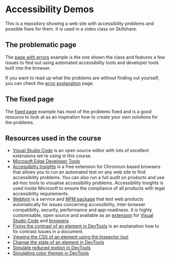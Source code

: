 # Accessibility Demos

This is a repository showing a web site with accessibility problems and possible fixes for them. It is used in a video class on Skillshare.

## The problematic page

The [page with errors](https://codepo8.github.io/a11y-demos/page-with-errors.html) example is the one shown the class and features a few issues to find out using automated accessibility tools and developer tools built into the browser.

If you want to read up what the problems are without finding out yourself, you can check the [error explanation](docs/error-explanations.md) page.

## The fixed page

The [fixed page](https://codepo8.github.io/a11y-demos/page-fixed.html) example has most of the problems fixed and is a good resource to look at as an inspiration how to create your own solutions for the problems.

## Resources used in the course

* [Visual Studio Code](https://code.visualstudio.com) is an open source editor with lots of excellent extensions we're using in this course.
* [Microsoft Edge Developer Tools](https://docs.microsoft.com/microsoft-edge/devtools-guide-chromium/)
* [Accessibilty Insights](https://accessibility-insights.io) is a free extension for Chromium based browsers that allows you to run an automated test on any web site to find accessibility problems. You can also run a full audit on products and use ad-hoc tools to visualise accessibility problems. Accessibility Insights is used inside Microsoft to ensure the compliance of all products with legal accessibility requirements.
* [Webhint](https://webhint.io) is a service and [NPM package](https://www.npmjs.com/package/hint) that test web products automatically for issues concerning accessibility, inter-browser compatibilty, security, performance and app-readiness. It is highly customisable, open source and available as an [extension](https://marketplace.visualstudio.com/items?itemName=webhint.vscode-webhint) for [Visual Studio Code](https://code.visualstudio.com) and [browsers](https://webhint.io/docs/user-guide/extensions/extension-browser/).
* [Fixing the contrast of an element in DevTools](https://aka.ms/check-contrast) is an explanation how to fix contrast issues in a document.
* [Viewing the CSS of an element using the Inspector tool](https://docs.microsoft.com/microsoft-edge/devtools-guide-chromium/css/reference#choose-an-element)
* [Change the state of an element in DevTools](https://docs.microsoft.com/microsoft-edge/devtools-guide-chromium/css/reference#toggle-a-pseudo-class)
* [Simulate reduced motion in DevTools](https://docs.microsoft.com/microsoft-edge/devtools-guide-chromium/accessibility/reduced-motion-simulation)
* [Simulating color themes in DevTools](https://docs.microsoft.com/microsoft-edge/devtools-guide-chromium/accessibility/preferred-color-scheme-simulation)
